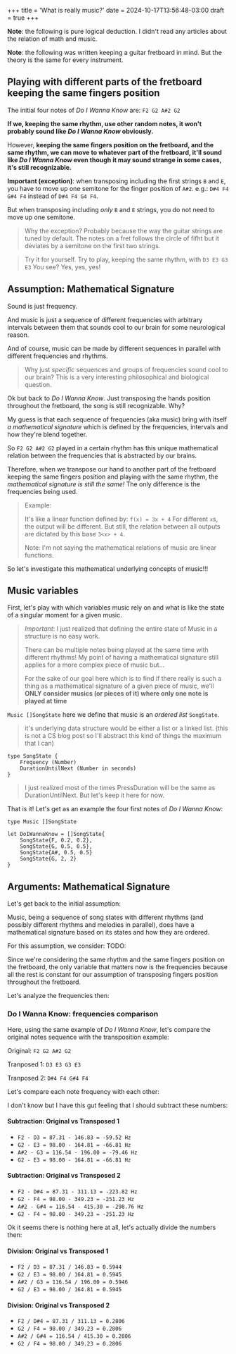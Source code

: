 +++
title = 'What is really music?'
date = 2024-10-17T13:56:48-03:00
draft = true
+++

**Note**: the following is pure logical deduction. I didn't read any articles about the relation of math and music.

**Note**: the following was written keeping a guitar fretboard in mind. But the theory is the same for every instrument.

## Playing with different parts of the fretboard keeping the same fingers position

The initial four notes of _Do I Wanna Know_ are: `F2 G2 A#2 G2`

**If we, keeping the same rhythm, use other random notes, it won't probably sound like _Do I Wanna Know_ obviously.**

However, **keeping the same fingers position on the fretboard, and the same rhythm, we can move to whatever part of the fretboard,
it'll sound like _Do I Wanna Know_ even though it may sound strange in some cases, it's still recognizable.**

**Important (exception)**: when transposing including the first strings `B` and `E`, you have to move up one semitone for the
finger position of `A#2`. e.g.: `D#4 F4 G#4 F4` instead of `D#4 F4 G4 F4`.

But when transposing including _only_ `B` and `E` strings, you do not need to move up one semitone.

> Why the exception? Probably because the way the guitar strings are tuned by default.
> The notes on a fret follows the circle of fifht but it deviates by a semitone on the first two strings.

> Try it for yourself. Try to play, keeping the same rhythm, with `D3 E3 G3 E3`
> You see? Yes, yes, yes!

## Assumption: Mathematical Signature

Sound is just frequency.

And music is just a sequence of different frequencies with arbitrary intervals between them
that sounds cool to our brain for some neurological reason.

And of course, music can be made by different sequences in parallel with different frequencies and rhythms.

> Why just _specific_ sequences and groups of frequencies sound cool to our brain?
> This is a very interesting philosophical and biological question.

Ok but back to _Do I Wanna Know_. Just transposing the hands position throughout the fretboard, the song is still
recognizable. Why?

My guess is that each sequence of frequencies (aka music) bring with itself _a mathematical signature_ which
is defined by the frequencies, intervals and how they're blend together.

So `F2 G2 A#2 G2` played in a certain rhythm has this unique mathematical relation between the frequencies that is abstracted
by our brains.

Therefore, when we transpose our hand to another part of the fretboard keeping the same fingers position and playing
with the same rhythm, the _mathematical signature is still the same!_ The only difference is the frequencies being used.

> Example:
>
> It's like a linear function defined by: `f(x) = 3x + 4`
> For different `x`s, the output will be different. But still, the relation between all outputs
> are dictated by this base `3<x> + 4`.
>
> Note: I'm not saying the mathematical relations of music are linear functions.

So let's investigate this mathematical underlying concepts of music!!!

## Music variables

First, let's play with which variables music rely on and what is like the state of a singular moment for a given music.

> _Important_: I just realized that defining the entire state of Music in a structure is no easy work.
>
> There can be multiple notes being played at the same time with different rhythms! My point of having a mathematical signature still applies
> for a more complex piece of music but...
>
> For the sake of our goal here which is to find if there really is such a thing as a mathematical signature of a given piece of music,
> we'll **ONLY consider musics (or pieces of it) where only one note is played at time**

`Music []SongState` here we define that music is an _ordered list_ `SongState`.

> it's underlying data structure would be either a list or a linked list.
> (this is not a CS blog post so I'll abstract this kind of things the maximum that I can)

```
type SongState {
    Frequency (Number)
    DurationUntilNext (Number in seconds)
}
```

> I just realized most of the times PressDuration will be the same as DurationUntilNext. But let's keep it here for now.

That is it! Let's get as an example the four first notes of _Do I Wanna Know_:

```
type Music []SongState

let DoIWannaKnow = []SongState{
    SongState{F, 0.2, 0.2},
    SongState{G, 0.5, 0.5},
    SongState{A#, 0.5, 0.5}
    SongState{G, 2, 2}
}
```

## Arguments: Mathematical Signature

Let's get back to the initial assumption:

Music, being a sequence of song states with different rhythms (and possibly different rhythms and melodies in parallel),
does have a mathematical signature based on its states and how they are ordered.

For this assumption, we consider:
TODO:

Since we're considering the same rhythm and the same fingers position on the fretboard, the only variable that matters now
is the frequencies because all the rest is constant for our assumption of transposing fingers position throughout the fretboard.

Let's analyze the frequencies then:

### Do I Wanna Know: frequencies comparison

Here, using the same example of _Do I Wanna Know_, let's compare the original notes sequence with the transposition example:

Original: `F2 G2 A#2 G2`

Tranposed 1: `D3 E3 G3 E3`

Tranposed 2: `D#4 F4 G#4 F4`

Let's compare each note frequency with each other:

I don't know but I have this gut feeling that I should subtract these numbers:

#### Subtraction: Original vs Transposed 1

- `F2 - D3 = 87.31 - 146.83 = -59.52 Hz`
- `G2 - E3 = 98.00 - 164.81 = -66.81 Hz`
- `A#2 - G3 = 116.54 - 196.00 = -79.46 Hz`
- `G2 - E3 = 98.00 - 164.81 = -66.81 Hz`

#### Subtraction: Original vs Transposed 2

- `F2 - D#4 = 87.31 - 311.13 = -223.82 Hz`
- `G2 - F4 = 98.00 - 349.23 = -251.23 Hz`
- `A#2 - G#4 = 116.54 - 415.30 = -298.76 Hz`
- `G2 - F4 = 98.00 - 349.23 = -251.23 Hz`

Ok it seems there is nothing here at all, let's actually divide the numbers then:

#### Division: Original vs Transposed 1

- `F2 / D3 = 87.31 / 146.83 = 0.5944`
- `G2 / E3 = 98.00 / 164.81 = 0.5945`
- `A#2 / G3 = 116.54 / 196.00 = 0.5946`
- `G2 / E3 = 98.00 / 164.81 = 0.5945`

#### Division: Original vs Transposed 2

- `F2 / D#4 = 87.31 / 311.13 = 0.2806`
- `G2 / F4 = 98.00 / 349.23 = 0.2806`
- `A#2 / G#4 = 116.54 / 415.30 = 0.2806`
- `G2 / F4 = 98.00 / 349.23 = 0.2806`
